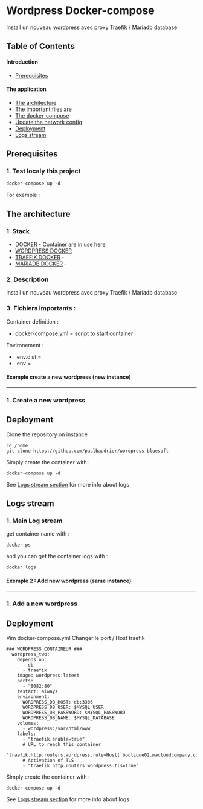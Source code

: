 # Wordpress Docker-compose

Install un nouveau wordpress avec proxy Traefik / Mariadb database


Table of Contents
-----------------

#### Introduction

- [Prerequisites](#prerequisites)

#### The application

- [The architecture](#the-architecture)
- [The important files are](#the-important-files-are)
- [The docker-compose](#running-the-postgresql-database)
- [Update the network config](#the-crontab)
- [Deployment](#deployment)
- [Logs stream](#logs-stream)

Prerequisites
---------------

### 1. Test localy this project

```
docker-compose up -d
```

For exemple :


The architecture
---------------

### 1. Stack

* [DOCKER](https://www.docker.com/products/docker-desktop) - Container are in use here 
* [WORDPRESS DOCKER](https://hub.docker.com/r/h2g2/docker-xenial) -
* [TRAEFIK DOCKER](https://hub.docker.com/r/h2g2/docker-xenial) -
* [MARIADB DOCKER](https://hub.docker.com/r/h2g2/docker-xenial) -

### 2. Description

Install un nouveau wordpress avec proxy Traefik / Mariadb database


### 3. Fichiers importants :

<bold>Container definition : </bold>

- docker-compose.yml = script to start container

<bold>Environement : </bold>

- .env.dist = 
- .env = 


#### Exemple create a new wordpress (new instance)
---------------

### 1. Create a new wordpress 

Deployment
---------------

Clone the repository on instance
```
cd /home
git clone https://github.com/paulbaudrier/wordpress-bluesoft
```

Simply create the container with :
```
docker-compose up -d
```

See [Logs stream section](#logs-stream) for more info about logs

Logs stream
---------------

### 1. Main Log stream

get container name with :
```
docker ps
```

and you can get the container logs with :
```
docker logs 
```

#### Exemple 2 : Add new wordpress (same instance)
---------------

### 1. Add a new wordpress 

Deployment
---------------

Vim docker-compose.yml
Changer le port / Host traefik
```
### WORDPRESS CONTAINEUR ###
  wordpress_two:
    depends_on:
      - db
      - traefik
    image: wordpress:latest
    ports:
      - "8082:80"
    restart: always
    environment:
      WORDPRESS_DB_HOST: db:3306
      WORDPRESS_DB_USER: $MYSQL_USER
      WORDPRESS_DB_PASSWORD: $MYSQL_PASSWORD
      WORDPRESS_DB_NAME: $MYSQL_DATABASE
    volumes:
      - wordpress:/var/html/www 
    labels:
      - "traefik.enable=true"
      # URL to reach this container
      - "traefik.http.routers.wordpress.rule=Host(`boutique02.macloudcompany.com`)"
      # Activation of TLS
      - "traefik.http.routers.wordpress.tls=true"
```

Simply create the container with :
```
docker-compose up -d
```

See [Logs stream section](#logs-stream) for more info about logs